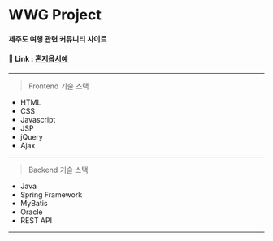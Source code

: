 # WWG Project  



#### 제주도 여행 관련 커뮤니티 사이트  

#### 🔗 Link : [혼저옵서예](http://0giri.com:5555/)

---
> Frontend 기술 스택
* HTML
* CSS
* Javascript
* JSP
* jQuery
* Ajax
---
> Backend 기술 스택
* Java
* Spring Framework
* MyBatis
* Oracle
* REST API
---
